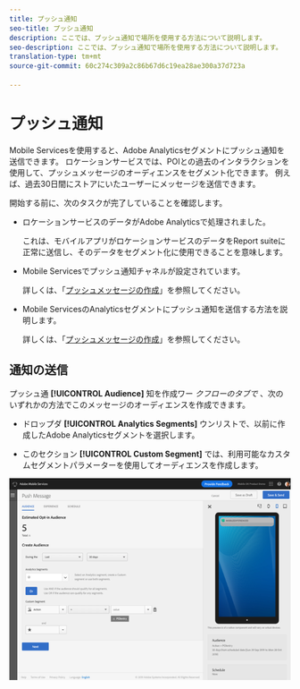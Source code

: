 ```yaml
---
title: プッシュ通知
seo-title: プッシュ通知
description: ここでは、プッシュ通知で場所を使用する方法について説明します。
seo-description: ここでは、プッシュ通知で場所を使用する方法について説明します。
translation-type: tm+mt
source-git-commit: 60c274c309a2c86b67d6c19ea28ae300a37d723a

---
```



# プッシュ通知

Mobile Servicesを使用すると、Adobe Analyticsセグメントにプッシュ通知を送信できます。 ロケーションサービスでは、POIとの過去のインタラクションを使用して、プッシュメッセージのオーディエンスをセグメント化できます。 例えば、過去30日間にストアにいたユーザーにメッセージを送信できます。

開始する前に、次のタスクが完了していることを確認します。

* ロケーションサービスのデータがAdobe Analyticsで処理されました。

   これは、モバイルアプリがロケーションサービスのデータをReport suiteに正常に送信し、そのデータをセグメント化に使用できることを意味します。

* Mobile Servicesでプッシュ通知チャネルが設定されています。

   詳しくは、「[プッシュメッセージの作成](https://docs.adobe.com/content/help/en/mobile-services/using/manage-app-settings-ug/configuring-app/prerequisites-push-messaging.html)」を参照してください。

* Mobile ServicesのAnalyticsセグメントにプッシュ通知を送信する方法を説明します。

   詳しくは、「[プッシュメッセージの作成](https://docs.adobe.com/content/help/en/mobile-services/using/messaging-ug/push-messages/t-create-push-message.html)」を参照してください。

## 通知の送信

プッシュ通 **[!UICONTROL Audience]** 知を作成ワー *クフローのタブで* 、次のいずれかの方法でこのメッセージのオーディエンスを作成できます。

* ドロップダ **[!UICONTROL Analytics Segments]** ウンリストで、以前に作成したAdobe Analyticsセグメントを選択します。

* このセクション **[!UICONTROL Custom Segment]** では、利用可能なカスタムセグメントパラメーターを使用してオーディエンスを作成します。

![プッシュメッセージの設定](/help/assets/push-set-up.png)
